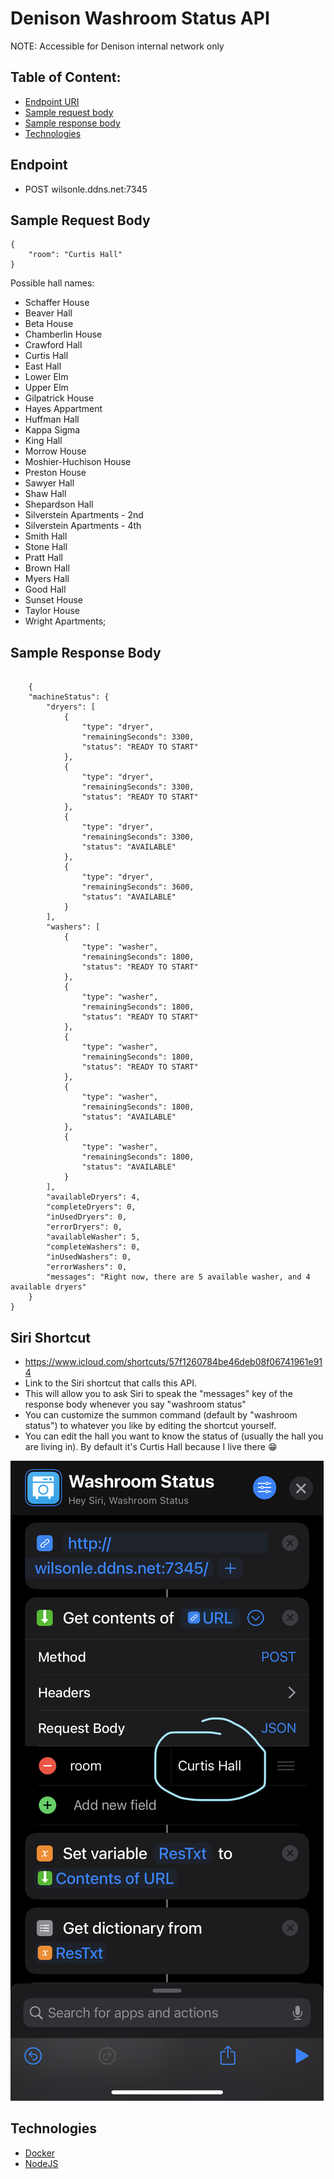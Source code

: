 # Denison Washroom Status API

NOTE: Accessible for Denison internal network only

## Table of Content:

- [Endpoint URI](#endpoint)
- [Sample request body](#sample-request-body)
- [Sample response body](#sample-response-body)
- [Technologies](#technologies)

## Endpoint

- POST wilsonle.ddns.net:7345

## Sample Request Body

```
{
	"room": "Curtis Hall"
}
```

Possible hall names:

- Schaffer House
- Beaver Hall
- Beta House
- Chamberlin House
- Crawford Hall
- Curtis Hall
- East Hall
- Lower Elm
- Upper Elm
- Gilpatrick House
- Hayes Appartment
- Huffman Hall
- Kappa Sigma
- King Hall
- Morrow House
- Moshier-Huchison House
- Preston House
- Sawyer Hall
- Shaw Hall
- Shepardson Hall
- Silverstein Apartments - 2nd
- Silverstein Apartments - 4th
- Smith Hall
- Stone Hall
- Pratt Hall
- Brown Hall
- Myers Hall
- Good Hall
- Sunset House
- Taylor House
- Wright Apartments;

## Sample Response Body

```

	{
    "machineStatus": {
        "dryers": [
            {
                "type": "dryer",
                "remainingSeconds": 3300,
                "status": "READY TO START"
            },
            {
                "type": "dryer",
                "remainingSeconds": 3300,
                "status": "READY TO START"
            },
            {
                "type": "dryer",
                "remainingSeconds": 3300,
                "status": "AVAILABLE"
            },
            {
                "type": "dryer",
                "remainingSeconds": 3600,
                "status": "AVAILABLE"
            }
        ],
        "washers": [
            {
                "type": "washer",
                "remainingSeconds": 1800,
                "status": "READY TO START"
            },
            {
                "type": "washer",
                "remainingSeconds": 1800,
                "status": "READY TO START"
            },
            {
                "type": "washer",
                "remainingSeconds": 1800,
                "status": "READY TO START"
            },
            {
                "type": "washer",
                "remainingSeconds": 1800,
                "status": "AVAILABLE"
            },
            {
                "type": "washer",
                "remainingSeconds": 1800,
                "status": "AVAILABLE"
            }
        ],
        "availableDryers": 4,
        "completeDryers": 0,
        "inUsedDryers": 0,
        "errorDryers": 0,
        "availableWasher": 5,
        "completeWashers": 0,
        "inUsedWashers": 0,
        "errorWashers": 0,
        "messages": "Right now, there are 5 available washer, and 4 available dryers"
    }
}
```

## Siri Shortcut

- https://www.icloud.com/shortcuts/57f1260784be46deb08f06741961e914
- Link to the Siri shortcut that calls this API.
- This will allow you to ask Siri to speak the "messages" key of the response body whenever you say "washroom status"
- You can customize the summon command (default by "washroom status") to whatever you like by editing the shortcut yourself.
- You can edit the hall you want to know the status of (usually the hall you are living in). By default it's Curtis Hall because I live there 😁

![How to change the hall you want to get status of](static/screenshot.jpeg)

## Technologies

- [Docker](https://www.docker.com)
- [NodeJS](https://nodejs.org/en/)
